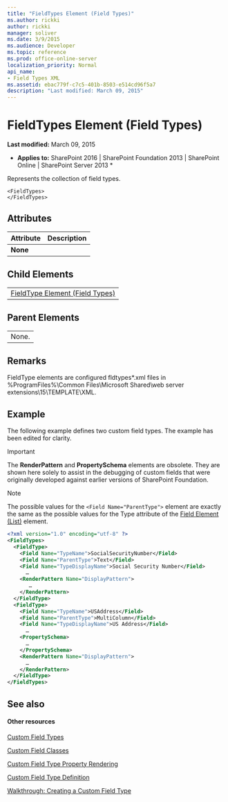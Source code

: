 ```yaml
---
title: "FieldTypes Element (Field Types)"
ms.author: rickki
author: rickki
manager: soliver
ms.date: 3/9/2015
ms.audience: Developer
ms.topic: reference
ms.prod: office-online-server
localization_priority: Normal
api_name:
- Field Types XML
ms.assetid: ebac779f-c7c5-401b-8503-e514cd96f5a7
description: "Last modified: March 09, 2015"
---
```


# FieldTypes Element (Field Types)

 **Last modified:** March 09, 2015 
  
 * **Applies to:** SharePoint 2016 | SharePoint Foundation 2013 | SharePoint Online | SharePoint Server 2013 * 
  
Represents the collection of field types.
  
```
<FieldTypes>
</FieldTypes>
```

## Attributes

|**Attribute**|**Description**|
|:-----|:-----|
|**None** <br/> ||
   
## Child Elements

||
|:-----|
|[FieldType Element (Field Types)](fieldtype-element-field-types.md)|
   
## Parent Elements

||
|:-----|
|None. |
   
## Remarks

FieldType elements are configured fldtypes\*.xml files in %ProgramFiles%\Common Files\Microsoft Shared\web server extensions\15\TEMPLATE\XML.
  
## Example

The following example defines two custom field types. The example has been edited for clarity. 
  
> [!IMPORTANT]
> The **RenderPattern** and **PropertySchema** elements are obsolete. They are shown here solely to assist in the debugging of custom fields that were originally developed against earlier versions of SharePoint Foundation. 
  
> [!NOTE]
> The possible values for the  `<Field Name="ParentType">` element are exactly the same as the possible values for the Type attribute of the [Field Element (List)](../../collaborative-application-markup-language-caml-schemas/list-schema/field-element-list.md) element. 
  
```XML
<?xml version="1.0" encoding="utf-8" ?>
<FieldTypes>
  <FieldType>
    <Field Name="TypeName">SocialSecurityNumber</Field>
    <Field Name="ParentType">Text</Field>
    <Field Name="TypeDisplayName">Social Security Number</Field>
      …
    <RenderPattern Name="DisplayPattern">
       …
    </RenderPattern>
  </FieldType>
  <FieldType>
    <Field Name="TypeName">USAddress</Field>
    <Field Name="ParentType">MultiColumn</Field>
    <Field Name="TypeDisplayName">US Address</Field>
      …
    <PropertySchema>
      …
    </PropertySchema>
    <RenderPattern Name="DisplayPattern">
      …
    </RenderPattern>
  </FieldType>
</FieldTypes>
```

## See also

#### Other resources

[Custom Field Types](http://msdn.microsoft.com/library/1345b345-226d-443a-918f-af123a3c7b13%28Office.15%29.aspx)
  
[Custom Field Classes](http://msdn.microsoft.com/library/436a9d9b-7a6f-4e8f-86e8-f42ded85c069%28Office.15%29.aspx)
  
[Custom Field Type Property Rendering](http://msdn.microsoft.com/library/a959ad5b-6f3a-462c-80b9-e2d00bb0d62a%28Office.15%29.aspx)
  
[Custom Field Type Definition](http://msdn.microsoft.com/library/b3315997-671f-4c29-9518-48cc4592f205%28Office.15%29.aspx)
  
[Walkthrough: Creating a Custom Field Type](http://msdn.microsoft.com/library/089a1b8a-cafc-4050-b445-16650602fe4f%28Office.15%29.aspx)

